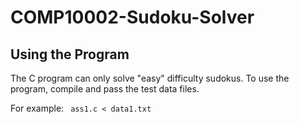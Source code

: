 # COMP10002-Sudoku-Solver
## Using the Program
The C program can only solve "easy" difficulty sudokus. To use the program, compile and pass the test data files.

For example:
``` ass1.c < data1.txt```
